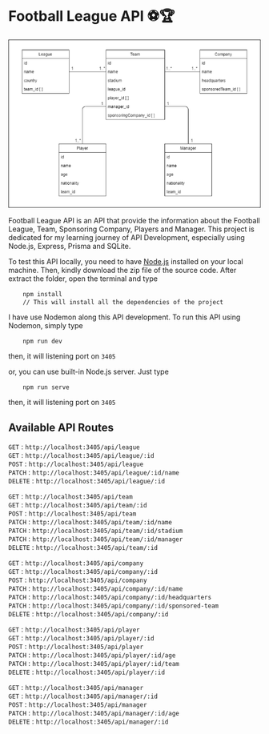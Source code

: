 # Football League API ⚽🏆      


![Banner](football-league-api.png)        


Football League API is an API that provide the information about the Football League, Team, Sponsoring Company, Players and Manager. This project is dedicated for my learning journey of API Development, especially using Node.js, Express, Prisma and SQLite.       


To test this API locally, you need to have [Node.js](https://nodejs.org/en/) installed on your local machine. Then, kindly download the zip file of the source code. After extract the folder, open the terminal and type       

```Shell
	npm install
	// This will install all the dependencies of the project
```       


I have use Nodemon along this API development. To run this API using Nodemon, simply type     

```Shell
  	npm run dev
```          

then, it will listening port on `3405`       

or, you can use built-in Node.js server. Just type       

```Shell
  	npm run serve
```          

then, it will listening port on `3405`       


## Available API Routes          

`GET` : `http://localhost:3405/api/league`    
`GET` : `http://localhost:3405/api/league/:id`     
`POST` : `http://localhost:3405/api/league`      
`PATCH` : `http://localhost:3405/api/league/:id/name`    
`DELETE` : `http://localhost:3405/api/league/:id`           

`GET` : `http://localhost:3405/api/team`      
`GET` : `http://localhost:3405/api/team/:id`         
`POST` : `http://localhost:3405/api/team`         
`PATCH` : `http://localhost:3405/api/team/:id/name`         
`PATCH` : `http://localhost:3405/api/team/:id/stadium`        
`PATCH` : `http://localhost:3405/api/team/:id/manager`        
`DELETE` : `http://localhost:3405/api/team/:id`           

`GET` : `http://localhost:3405/api/company`        
`GET` : `http://localhost:3405/api/company/:id`      
`POST` : `http://localhost:3405/api/company`       
`PATCH` : `http://localhost:3405/api/company/:id/name`       
`PATCH` : `http://localhost:3405/api/company/:id/headquarters`       
`PATCH` : `http://localhost:3405/api/company/:id/sponsored-team`       
`DELETE` : `http://localhost:3405/api/company/:id`      

`GET` : `http://localhost:3405/api/player`       
`GET` : `http://localhost:3405/api/player/:id`       
`POST` : `http://localhost:3405/api/player`        
`PATCH` : `http://localhost:3405/api/player/:id/age`       
`PATCH` : `http://localhost:3405/api/player/:id/team`       
`DELETE` : `http://localhost:3405/api/player/:id`          

`GET` : `http://localhost:3405/api/manager`        
`GET` : `http://localhost:3405/api/manager/:id`       
`POST` : `http://localhost:3405/api/manager`        
`PATCH` : `http://localhost:3405/api/manager/:id/age`         
`DELETE` : `http://localhost:3405/api/manager/:id`         



